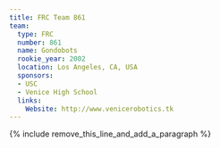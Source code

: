 ```yaml
---
title: FRC Team 861
team:
  type: FRC
  number: 861
  name: Gondobots
  rookie_year: 2002
  location: Los Angeles, CA, USA
  sponsors:
  - USC
  - Venice High School
  links:
    Website: http://www.venicerobotics.tk
---
```


{% include remove_this_line_and_add_a_paragraph %}
